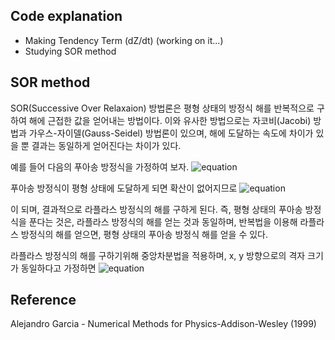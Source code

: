 ## Code explanation
* Making Tendency Term (dZ/dt) (working on it...)
* Studying SOR method  
  
  
## SOR method
SOR(Successive Over Relaxaion) 방법론은 평형 상태의 방정식 해를 반복적으로 구하여 해에 근접한 값을 얻어내는 방법이다. 이와 유사한 방법으로는 자코비(Jacobi) 방법과 가우스-자이델(Gauss-Seidel) 방법론이 있으며, 해에 도달하는 속도에 차이가 있을 뿐 결과는 동일하게 얻어진다는 차이가 있다.

예를 들어 다음의 푸아송 방정식을 가정하여 보자. 
![equation](https://latex.codecogs.com/gif.latex?\frac&space;{&space;\partial&space;u&space;}{&space;\partial&space;x&space;}&space;\quad&space;&plus;\quad&space;\frac&space;{&space;\partial&space;u&space;}{&space;\partial&space;y&space;}&space;\quad&space;=\quad&space;f(x,y))  

푸아송 방정식이 평형 상태에 도달하게 되면 확산이 없어지므로 
![equation](https://latex.codecogs.com/gif.latex?\quad&space;f(x,y)&space;=&space;0)

이 되며, 결과적으로 라플라스 방정식의 해를 구하게 된다. 즉, 평형 상태의 푸아송 방정식을 푼다는 것은, 라플라스 방정식의 해를 얻는 것과 동일하며, 반복법을 이용해 라플라스 방정식의 해를 얻으면, 평형 상태의 푸아송 방정식 해를 얻을 수 있다.

라플라스 방정식의 해를 구하기위해 중앙차분법을 적용하며, x, y 방향으로의 격자 크기가 동일하다고 가정하면
![equation](https://latex.codecogs.com/gif.latex?\large&space;{&space;u&space;}_{&space;i-1,j&space;}\quad&space;&plus;\quad&space;{&space;u&space;}_{&space;i&plus;1,j&space;}\quad&space;&plus;\quad&space;{&space;u&space;}_{&space;i,j-1&space;}\quad&space;&plus;\quad&space;{&space;u&space;}_{&space;i,j&plus;1&space;}\quad&space;-\quad&space;4{&space;u&space;}_{&space;i,j&space;}\quad&space;=\quad&space;0)
  
## Reference
Alejandro Garcia - Numerical Methods for Physics-Addison-Wesley (1999)
